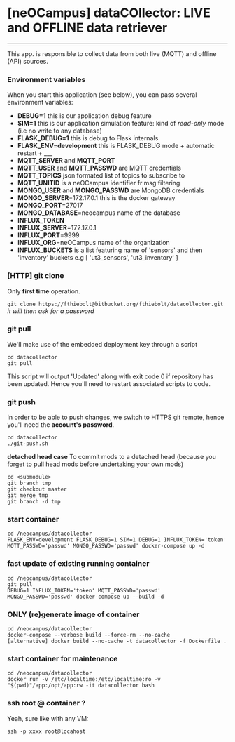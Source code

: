 # [neOCampus] dataCOllector: LIVE and OFFLINE data retriever #
______________________________________________________________

This app. is responsible to collect data from both live (MQTT) and offline (API) sources.

### Environment variables ###
When you start this application (see below), you can pass several environment variables:

  - **DEBUG=1** this is our application debug feature
  - **SIM=1** this is our application simulation feature: kind of *read-only* mode (i.e no write to any database)
  - **FLASK_DEBUG=1** this is debug to Flask internals
  - **FLASK_ENV=development** this is FLASK_DEBUG mode + automatic restart + ___
  - **MQTT_SERVER** and **MQTT_PORT**
  - **MQTT_USER** and **MQTT_PASSWD** are MQTT credentials
  - **MQTT_TOPICS** json formated list of topics to subscribe to
  - **MQTT_UNITID** is a neOCampus identifier fr msg filtering
  - **MONGO_USER** and **MONGO_PASSWD** are MongoDB credentials
  - **MONGO_SERVER**=172.17.0.1   this is the docker gateway
  - **MONGO_PORT**=27017
  - **MONGO_DATABASE**=neocampus    name of the database
  - **INFLUX_TOKEN**
  - **INFLUX_SERVER**=172.17.0.1
  - **INFLUX_PORT**=9999
  - **INFLUX_ORG**=neOCampus    name of the organization
  - **INFLUX_BUCKETS** is a list featuring name of 'sensors' and then 'inventory' buckets e.g [ 'ut3_sensors', 'ut3_inventory' ]


### [HTTP] git clone ###
Only **first time** operation.

`git clone https://fthiebolt@bitbucket.org/fthiebolt/datacollector.git`  
*it will then ask for a password*

### git pull ###
We'll make use of the embedded deployment key through a script
```
cd datacollector
git pull
```
This script will output 'Updated' along with exit code 0 if repository has been updated. Hence you'll need to restart associated scripts to code.

### git push ###
In order to be able to push changes, we switch to HTTPS git remote, hence you'll need the **account's password**.
```
cd datacollector
./git-push.sh
```

**detached head case**
To commit mods to a detached head (because you forget to pull head mods before undertaking your own mods)
```
cd <submodule>
git branch tmp
git checkout master
git merge tmp
git branch -d tmp
```

### start container ###
```
cd /neocampus/datacollector
FLASK_ENV=development FLASK_DEBUG=1 SIM=1 DEBUG=1 INFLUX_TOKEN='token' MQTT_PASSWD='passwd' MONGO_PASSWD='passwd' docker-compose up -d
```  

### fast update of existing running container ###
```
cd /neocampus/datacollector
git pull
DEBUG=1 INFLUX_TOKEN='token' MQTT_PASSWD='passwd' MONGO_PASSWD='passwd' docker-compose up --build -d
```  

### ONLY (re)generate image of container ###
```
cd /neocampus/datacollector
docker-compose --verbose build --force-rm --no-cache
[alternative] docker build --no-cache -t datacollector -f Dockerfile .
```

### start container for maintenance ###
```
cd /neocampus/datacollector
docker run -v /etc/localtime:/etc/localtime:ro -v "$(pwd)"/app:/opt/app:rw -it datacollector bash
```

### ssh root @ container ? ###
Yeah, sure like with any VM:
```
ssh -p xxxx root@locahost
```  

